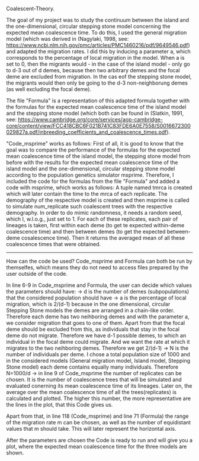 Coalescent-Theory.

The goal of my project was to study the continuum between the island and the one-dimensional, circular stepping stone model concerning the expected mean coalescence time. To do this, I used the general migration model (which was derived in (Nagylaki, 1998, see: https://www.ncbi.nlm.nih.gov/pmc/articles/PMC1460216/pdf/9649546.pdf) and adapted the migration rates. I did this by inducing a parameter a, which corresponds to the percentage of local migration in the model. When a is set to 0, then the migrants would -  in the case of the island model - only go to d-3 out of d demes, because then two arbitrary demes and the focal deme are excluded from migration. In the cas eof the stepping stone model, the migrants would then only be going to the d-3 non-neighborung demes (as well excluding the focal deme).

The file "Formula" is a representation of this adapted formula together with the formulas for the expected mean coalescence time of the island model and the stepping stone model (which both can be found in (Slatkin, 1991, see: https://www.cambridge.org/core/services/aop-cambridge-core/content/view/FCC418CBC6F021B741C83FDE6A0E7558/S0016672300029827a.pdf/inbreeding_coefficients_and_coalescence_times.pdf).


"Code_msprime" works as follows: 
First of all, it is good to know that the goal was to compare the performance of the formulas for the expected mean coalescence time of the island model, the stepping stone model from before with the results for the expected mean coalescence time of the island model and the one-dimensional, circular stepping stone model according to the population genetics simulator msprime. Therefore, I included the code for the formulas from the file "Formula" and added a code with msprime, which works as follows: A tuple named tmrca is created which will later contain the time to the mrca of each replicate. The demography of the respective model is created and then msprime is called to simulate num_replicate such coalescent trees with the respective demography. In order to do mimic randomness, it needs a random seed, which I, w.l.o.g., just set to 1. For each of these replicates, each pair of lineages is taken, first within each deme (to get te expected within-deme coalescence time) and then between demes (to get the expected between-deme cosalescence time). Then it returns the averaged mean of all these coalescence times that were obtained. 


_____________________________________________________________
How can the code be used?
Code_msprime and Formula can both be run by themselfes, which means they do not need to access files prepared by the user outside of the code.

In line 6-9 in Code_msprime and Formula, the user can decide which values the parameters should have:
-> d is the number of demes (subpopulations) that the considered population should have
-> a is the percentage of local migration, which is 2/(d-1) because in the one dimensional, circular Stepping Stone models the demes are arranged in a chain-like order. Therefore each deme has two neihboring demes and with the parameter a, we consider migration that goes to one of them. Apart from that the focal deme should be excluded from this, as individuals that stay in the focal deme do not migrate. Therefore we have d-1 possible demes, to which an individual in the focal deme could migrate. And we want the rate at which it migrates to the two neihboring demes. Therefore we get 2/(d-1)
-> N is the number of individuals per deme. I chose a total population size of 1000 and in the considered models (General migration model, Island model, Stepping Stone model) each deme contains equally many individuals. Therefore N=1000/d
-> in line 9 of Code_msprime the number of replicates can be chosen. It is the number of coalescence trees that will be simulated and evaluated conerning its mean coalescence time of its lineages. Later on, the average over the mean coalescence time of all the trees(replicates) is calculated and plotted. The higher this number, the more representative are the lines in the plot, that this Code gives us.

Apart from that, in line 118 (Code_msprime) and line 71 (Formula) the range of the migration rate m can be chosen, as well as the number of equidistant values that m should take. This will later represent the horizontal axis.

After the parameters are chosen the Code is ready to run and will give you a plot, where the expected mean coalescence time for the three models are shown.
